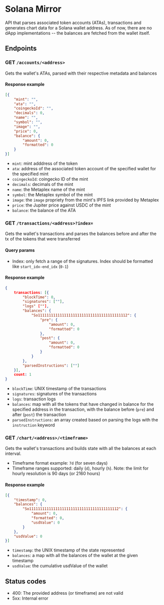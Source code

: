 # Solana Mirror 
API that parses associated token accounts (ATAs), transactions and generates chart data for a Solana wallet address. As of now, there are no dApp implementations -- the balances are fetched from the wallet itself.

## Endpoints

### GET `/accounts/<address>`

Gets the wallet's ATAs, parsed with their respective metadata and balances

#### Response example

```json
[{
    "mint": "",
    "ata": "",
    "coingeckoId": "",
    "decimals": 0,
    "name": "",
    "symbol": "",
    "image": "",
    "price": 0,
    "balance": {
        "amount": 0,
        "formatted": 0
    }
}]
```

- `mint`: mint adddress of the token
- `ata`: address of the associated token account of the specified wallet for the specified mint
- `coingeckoId`: coingecko ID of the mint
- `decimals`: decimals of the mint 
- `name`: the Metaplex name of the mint 
- `symbol`: the Metaplex symbol of the mint
- `image`: the `image` propriety from the mint's IPFS link provided by Metaplex 
- `price`: the Jupiter price against USDC of the mint
- `balance`: the balance of the ATA

### GET `/transactions/<address>?index=`

Gets the wallet's transactions and parses the balances before and after the tx of the tokens that were transferred

#### Query params
- Index: only fetch a range of the signatures. Index should be formatted like `start_idx-end_idx` (`0-1`)

#### Response example

```json
{
    transactions: [{
        "blockTime": 0,
        "signatures": [""],
        "logs" [""],
        "balances": {
            "So11111111111111111111111111111111111111112": {
                "pre": {
                    "amount": 0,
                    "formatted": 0
                },
                "post": {
                    "amount": 0,
                    "formatted": 0
                }
            }
        },
        "parsedInstructions": [""]
    }],
    count: 1
}
```

- `blockTime`: UNIX timestamp of the transactions
- `signatures`: signatures of the transactions
- `logs`: transaction logs
- `balances`: map with all the tokens that have changed in balance for the specified address in the transaction, with the balance before (`pre`) and after (`post`) the transaction
- `parsedInstructions`: an array created based on parsing the logs with the `instruction` keyword

### GET `/chart/<address>/<timeframe>`

Gets the wallet's transactions and builds state with all the balances at each interval.

- Timeframe format example: `7d` (for seven days)
- Timeframe ranges supported: daily (`d`), hourly (`h`). Note: the limit for hourly resolution is 90 days (or 2160 hours)

#### Response example 

```json
[{
    "timestamp": 0,
    "balances": {
        "So11111111111111111111111111111111111111112": {
            "amount": 0,
            "formatted": 0,
            "usdValue": 0
        }
    },
    "usdValue": 0
}]
```

- `timestamp`: the UNIX timestamp of the state represented
- `balances`: a map with all the balances of the wallet at the given timestamp
- `usdValue`: the cumulative usdValue of the wallet 


## Status codes
- 400: The provided address (or timeframe) are not valid
- 5xx: Internal error

